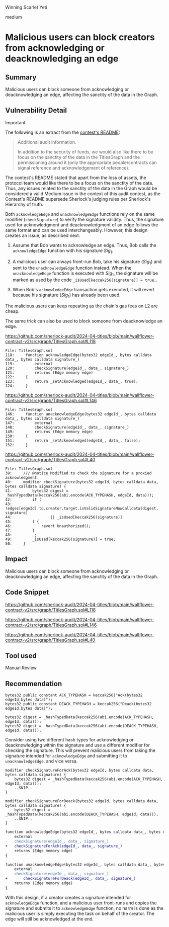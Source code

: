 Winning Scarlet Yeti

medium

# Malicious users can block creators from acknowledging or deacknowledging an edge

## Summary

Malicious users can block someone from acknowledging or deacknowledging an edge, affecting the sanctity of the data in the Graph.

## Vulnerability Detail

> [!IMPORTANT]
>
> The following is an extract from the [contest's README](https://audits.sherlock.xyz/contests/326):
>
> > Additional audit information.
> >
> > In addition to the security of funds, we would also like there to be focus on the sanctity of the data in the TitlesGraph and the permissioning around it (only the appropriate people/contracts can signal reference and acknowledgement of reference).
>
> The contest's README stated that apart from the loss of assets, the protocol team would like there to be a focus on the sanctity of the data. Thus, any issues related to the sanctity of the data in the Graph would be considered a valid Medium issue in the context of this audit contest, as the Contest's README supersede Sherlock's judging rules per Sherlock's Hierarchy of truth.

Both `acknowledgeEdge` and `unacknowledgeEdge` functions rely on the same modifier (`checkSignature`) to verify the signature validity. Thus, the signature used for acknowledgment and deacknowledgment of an edge follows the same format and can be used interchangeably. However, this design creates an issue, as described next.

1. Assume that Bob wants to acknowledge an edge. Thus, Bob calls the `acknowledgeEdge` function with his signature $Sig_1$.

2. A malicious user can always front-run Bob, take his signature ($Sig_1$) and sent to the `unacknowledgeEdge` function instead. When the `unacknowledgeEdge` function is executed with $Sig_1$, the signature will be marked as used by the code `_isUsed[keccak256(signature)] = true;`.

3. When Bob's `acknowledgeEdge` transaction gets executed, it will revert because his signature ($Sig_1$) has already been used.

The malicious users can keep repeating as the chain's gas fees on L2 are cheap.

The same trick can also be used to block someone from deacknowledge an edge.

https://github.com/sherlock-audit/2024-04-titles/blob/main/wallflower-contract-v2/src/graph/TitlesGraph.sol#L118

```solidity
File: TitlesGraph.sol
118:     function acknowledgeEdge(bytes32 edgeId_, bytes calldata data_, bytes calldata signature_)
119:         external
120:         checkSignature(edgeId_, data_, signature_)
121:         returns (Edge memory edge)
122:     {
123:         return _setAcknowledged(edgeId_, data_, true);
124:     }
```

https://github.com/sherlock-audit/2024-04-titles/blob/main/wallflower-contract-v2/src/graph/TitlesGraph.sol#L146

```solidity
File: TitlesGraph.sol
146:     function unacknowledgeEdge(bytes32 edgeId_, bytes calldata data_, bytes calldata signature_)
147:         external
148:         checkSignature(edgeId_, data_, signature_)
149:         returns (Edge memory edge)
150:     {
151:         return _setAcknowledged(edgeId_, data_, false);
152:     }
```

https://github.com/sherlock-audit/2024-04-titles/blob/main/wallflower-contract-v2/src/graph/TitlesGraph.sol#L40

```solidity
File: TitlesGraph.sol
39:     /// @notice Modified to check the signature for a proxied acknowledgment.
40:     modifier checkSignature(bytes32 edgeId, bytes calldata data, bytes calldata signature) {
41:         bytes32 digest = _hashTypedData(keccak256(abi.encode(ACK_TYPEHASH, edgeId, data)));
42:         if (
43:             !edges[edgeId].to.creator.target.isValidSignatureNowCalldata(digest, signature)
44:                 || _isUsed[keccak256(signature)]
45:         ) {
46:             revert Unauthorized();
47:         }
48:         _;
49:         _isUsed[keccak256(signature)] = true;
50:     }
```

## Impact

Malicious users can block someone from acknowledging or deacknowledging an edge, affecting the sanctity of the data in the Graph.

## Code Snippet

https://github.com/sherlock-audit/2024-04-titles/blob/main/wallflower-contract-v2/src/graph/TitlesGraph.sol#L118

https://github.com/sherlock-audit/2024-04-titles/blob/main/wallflower-contract-v2/src/graph/TitlesGraph.sol#L146

https://github.com/sherlock-audit/2024-04-titles/blob/main/wallflower-contract-v2/src/graph/TitlesGraph.sol#L40

## Tool used

Manual Review

## Recommendation

```solidity
bytes32 public constant ACK_TYPEHASH = keccak256("Ack(bytes32 edgeId,bytes data)");
bytes32 public constant DEACK_TYPEHASH = keccak256("Deack(bytes32 edgeId,bytes data)");

bytes32 digest = _hashTypedData(keccak256(abi.encode(ACK_TYPEHASH, edgeId, data)));
bytes32 digest = _hashTypedData(keccak256(abi.encode(DEACK_TYPEHASH, edgeId, data)));
```

Consider using two different hash types for acknowledging or deacknowledging within the signature and use a different modifier for checking the signature. This will prevent malicious users from taking the signature intended for `acknowledgeEdge` and submitting it to `unacknowledgeEdge`, and vice versa.

```solidity
modifier checkSignatureForAck(bytes32 edgeId, bytes calldata data, bytes calldata signature) {
    bytes32 digest = _hashTypedData(keccak256(abi.encode(ACK_TYPEHASH, edgeId, data)));
    ..SNIP..
}

modifier checkSignatureForDeack(bytes32 edgeId, bytes calldata data, bytes calldata signature) {
    bytes32 digest = _hashTypedData(keccak256(abi.encode(DEACK_TYPEHASH, edgeId, data)));
    ..SNIP..
}
```

```diff
function acknowledgeEdge(bytes32 edgeId_, bytes calldata data_, bytes calldata signature_)
    external
-   checkSignature(edgeId_, data_, signature_)
+   checkSignatureForAck(edgeId_, data_, signature_)
    returns (Edge memory edge)
{

function unacknowledgeEdge(bytes32 edgeId_, bytes calldata data_, bytes calldata signature_)
    external
-   checkSignature(edgeId_, data_, signature_)
+		checkSignatureForDeack(edgeId_, data_, signature_)
    returns (Edge memory edge)
{
```

With this design, if a creator creates a signature intended for `acknowledgeEdge` function, and a malicious user front-runs and copies the signature and submits it to `acknowledgeEdge` function, no harm is done as the malicious user is simply executing the task on behalf of the creator. The edge will still be acknowledged at the end.